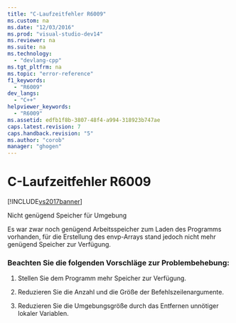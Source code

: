 ```yaml
---
title: "C-Laufzeitfehler R6009"
ms.custom: na
ms.date: "12/03/2016"
ms.prod: "visual-studio-dev14"
ms.reviewer: na
ms.suite: na
ms.technology: 
  - "devlang-cpp"
ms.tgt_pltfrm: na
ms.topic: "error-reference"
f1_keywords: 
  - "R6009"
dev_langs: 
  - "C++"
helpviewer_keywords: 
  - "R6009"
ms.assetid: edfb1f8b-3807-48f4-a994-318923b747ae
caps.latest.revision: 7
caps.handback.revision: "5"
ms.author: "corob"
manager: "ghogen"
---
```

# C-Laufzeitfehler R6009
[!INCLUDE[vs2017banner](../../assembler/inline/includes/vs2017banner.md)]

Nicht genügend Speicher für Umgebung  
  
 Es war zwar noch genügend Arbeitsspeicher zum Laden des Programms vorhanden, für die Erstellung des envp\-Arrays stand jedoch nicht mehr genügend Speicher zur Verfügung.  
  
### Beachten Sie die folgenden Vorschläge zur Problembehebung:  
  
1.  Stellen Sie dem Programm mehr Speicher zur Verfügung.  
  
2.  Reduzieren Sie die Anzahl und die Größe der Befehlszeilenargumente.  
  
3.  Reduzieren Sie die Umgebungsgröße durch das Entfernen unnötiger lokaler Variablen.